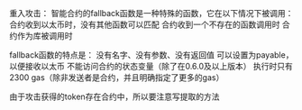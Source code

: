 重入攻击：
智能合约的fallback函数是一种特殊的函数，它在以下情况下被调用：
合约收到以太币时，没有其他函数可以匹配
合约收到一个不存在的函数调用时
合约作为库被调用时

fallback函数的特点是：
没有名字、没有参数、没有返回值
可以设置为payable，以便接收以太币
不能访问合约的状态变量（除了在0.6.0及以上版本）
执行时只有2300 gas（除非发送者是合约，并且明确指定了更多的gas）

由于攻击获得的token存在合约中，所以要注意写提取的方法

